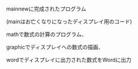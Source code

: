 mainnewに完成されたプログラム

(mainはお亡くなりになったディスプレイ用のコード)

mathで数式の計算のプログラム、

graphicでディスプレイへの数式の描画、

wordでディスプレイに出力された数式をWordに出力
